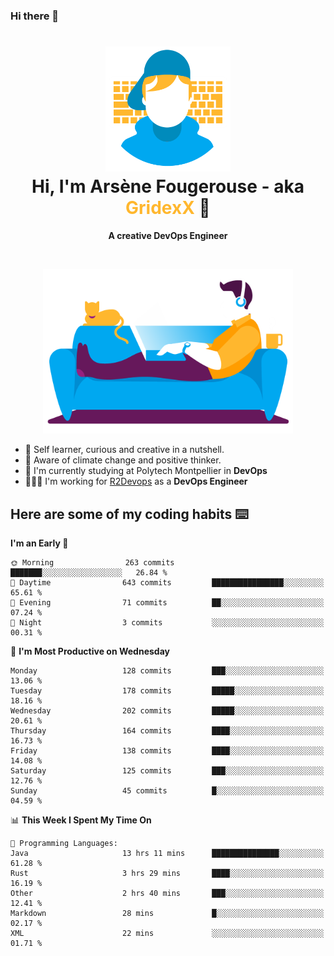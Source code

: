 ### Hi there 👋

<!--
**GridexX/gridexx** is a ✨ _special_ ✨ repository because its `README.md` (this file) appears on your GitHub profile.

Here are some ideas to get you started:

- 🔭 I’m currently working on ...
- 🌱 I’m currently learning ...
- 👯 I’m looking to collaborate on ...
- 🤔 I’m looking for help with ...
- 💬 Ask me about ...
- 📫 How to reach me: ...
- 😄 Pronouns: ...
- ⚡ Fun fact: ...
-->


<!-- Header -->
<h1 align="center">
  <img src="./images/user_profile.png" width="200">
  <br>
  Hi, I'm Arsène Fougerouse - aka <span style="color:#ffb72e">GridexX</span> 👋
</h1>


<p align="center">
  <b>A creative DevOps Engineer </b>
</p>
<br/>
<p align="center">
  <img src="./images/man_couch.png" width="400">
</p>

- 🎨 Self learner, curious and creative in a nutshell. 
- 🌱 Aware of climate change and positive thinker.
- 📕 I'm currently studying at Polytech Montpellier in **DevOps**
- 👨🏻‍💻 I'm working for [R2Devops](https://r2devops.io) as a **DevOps Engineer**


## Here are some of my coding habits ⌨️

<!-- Add a section about tech and Ops stack
  Like this one : https://github.com/Xanthus58#-tech-stack
-->
<!--START_SECTION:waka-->
**I'm an Early 🐤** 

```text
🌞 Morning                263 commits         ███████░░░░░░░░░░░░░░░░░░   26.84 % 
🌆 Daytime                643 commits         ████████████████░░░░░░░░░   65.61 % 
🌃 Evening                71 commits          ██░░░░░░░░░░░░░░░░░░░░░░░   07.24 % 
🌙 Night                  3 commits           ░░░░░░░░░░░░░░░░░░░░░░░░░   00.31 % 
```
📅 **I'm Most Productive on Wednesday** 

```text
Monday                   128 commits         ███░░░░░░░░░░░░░░░░░░░░░░   13.06 % 
Tuesday                  178 commits         █████░░░░░░░░░░░░░░░░░░░░   18.16 % 
Wednesday                202 commits         █████░░░░░░░░░░░░░░░░░░░░   20.61 % 
Thursday                 164 commits         ████░░░░░░░░░░░░░░░░░░░░░   16.73 % 
Friday                   138 commits         ████░░░░░░░░░░░░░░░░░░░░░   14.08 % 
Saturday                 125 commits         ███░░░░░░░░░░░░░░░░░░░░░░   12.76 % 
Sunday                   45 commits          █░░░░░░░░░░░░░░░░░░░░░░░░   04.59 % 
```


📊 **This Week I Spent My Time On** 

```text
💬 Programming Languages: 
Java                     13 hrs 11 mins      ███████████████░░░░░░░░░░   61.28 % 
Rust                     3 hrs 29 mins       ████░░░░░░░░░░░░░░░░░░░░░   16.19 % 
Other                    2 hrs 40 mins       ███░░░░░░░░░░░░░░░░░░░░░░   12.41 % 
Markdown                 28 mins             █░░░░░░░░░░░░░░░░░░░░░░░░   02.17 % 
XML                      22 mins             ░░░░░░░░░░░░░░░░░░░░░░░░░   01.71 % 
```


<!--END_SECTION:waka-->
